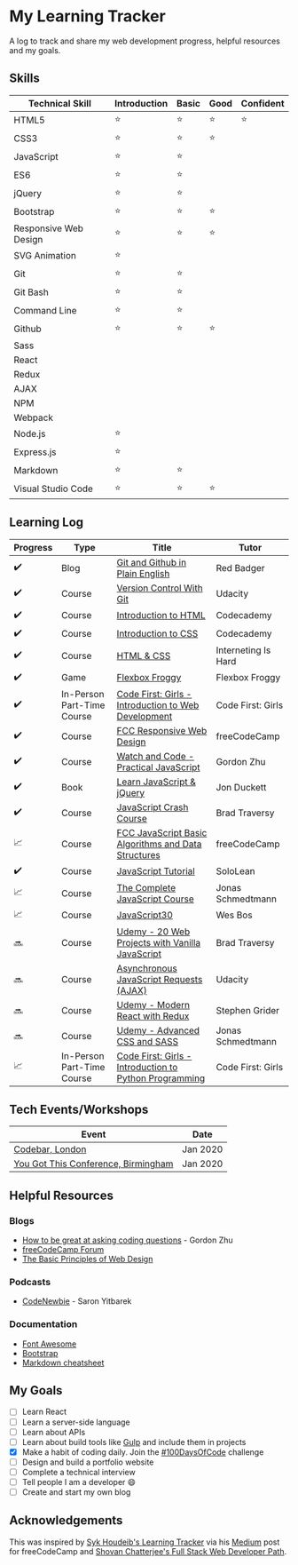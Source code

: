 # My Learning Tracker

A log to track and share my web development progress, helpful resources and my goals.

## Skills
| Technical Skill       | Introduction    | Basic  | Good   | Confident |
|-----------------------|-----------------| -------|--------|-----------|
| HTML5                 | :star:          | :star: | :star: | :star:    |
| CSS3                  | :star:          | :star: | :star: |    |
| JavaScript            | :star:          | :star: |        |           |
| ES6                   | :star:          | :star: |        |           |
| jQuery                | :star:          | :star: |        |           |
| Bootstrap             | :star:          | :star: | :star: |           |
| Responsive Web Design | :star:          | :star: | :star: |    |
| SVG Animation         | :star:          |  |        |    |
| Git                   | :star:          | :star: |        |    |
| Git Bash              | :star:          | :star: |        |    |
| Command Line          | :star:          | :star: |        |    |
| Github                | :star:          | :star: | :star: |    |
| Sass                  |   |
| React                 |   |
| Redux                 |   |
| AJAX                  |   |
| NPM                   |   |
| Webpack               |   |
| Node.js               | :star: |  |
| Express.js            | :star: |   |
| Markdown              | :star: | :star: |
| Visual Studio Code    | :star: | :star: | :star: |

## Learning Log
| Progress                   | Type    | Title                                            | Tutor         |
|----------------------------|---------| -------------------------------------------------|---------------|
| :heavy_check_mark:         | Blog    | [Git and Github in Plain English](https://blog.red-badger.com/2016/11/29/gitgithub-in-plain-english) | Red Badger |
| :heavy_check_mark:         | Course  | [Version Control With Git](https://www.udacity.com/course/version-control-with-git--ud123) | Udacity |
| :heavy_check_mark:         | Course  | [Introduction to HTML](https://www.codecademy.com/learn/learn-html) | Codecademy |
| :heavy_check_mark:         | Course  | [Introduction to CSS](https://www.codecademy.com/learn/learn-css)   | Codecademy |
| :heavy_check_mark:         | Course  | [HTML & CSS](https://internetingishard.com/)                        | Interneting Is Hard |
| :heavy_check_mark:         | Game    | [Flexbox Froggy](http://flexboxfroggy.com/)                         | Flexbox Froggy |
| :heavy_check_mark:         | In-Person Part-Time Course  | [Code First: Girls - Introduction to Web Development](https://www.codefirstgirls.org.uk/) | Code First: Girls |
| :heavy_check_mark:         | Course  | [FCC Responsive Web Design](https://www.freecodecamp.org/toowee)        | freeCodeCamp |
| :heavy_check_mark:         | Course  | [Watch and Code - Practical JavaScript](https://watchandcode.com/p/practical-javascript) | Gordon Zhu |
| :heavy_check_mark:         | Book    | [Learn JavaScript & jQuery](http://javascriptbook.com/)             | Jon Duckett |
| :heavy_check_mark:         | Course  | [JavaScript Crash Course](https://www.youtube.com/watch?v=hdI2bqOjy3c&t=2s) | Brad Traversy |
| :chart_with_upwards_trend: | Course  | [FCC JavaScript Basic Algorithms and Data Structures](https://www.freecodecamp.org/toowee) | freeCodeCamp |
| :heavy_check_mark: | Course  | [JavaScript Tutorial](https://www.sololearn.com/Course/JavaScript/) | SoloLean |
| :chart_with_upwards_trend: | Course  | [The Complete JavaScript Course](https://www.udemy.com/course/the-complete-javascript-course/) | Jonas Schmedtmann |
| :chart_with_upwards_trend: | Course  | [JavaScript30](https://javascript30.com/)                           | Wes Bos |
| :soon: | Course  | [Udemy - 20 Web Projects with Vanilla JavaScript](https://www.udemy.com/course/web-projects-with-vanilla-javascript/) | Brad Traversy |
| :soon: | Course  | [Asynchronous JavaScript Requests (AJAX)](https://www.udacity.com/course/asynchronous-javascript-requests--ud109) | Udacity |
| :soon: | Course  | [Udemy - Modern React with Redux](https://www.udemy.com/course/react-redux/) | Stephen Grider |
| :soon: | Course  | [Udemy - Advanced CSS and SASS](https://www.udemy.com/course/advanced-css-and-sass/) | Jonas Schmedtmann |
| :chart_with_upwards_trend: | In-Person Part-Time Course  | [Code First: Girls - Introduction to Python Programming](https://www.codefirstgirls.org.uk/)        | Code First: Girls |

## Tech Events/Workshops
| Event                                                                 | Date            |
|-----------------------------------------------------------------------|-----------------| 
| [Codebar, London](https://codebar.io/)                                | Jan 2020        | 
| [You Got This Conference, Birmingham](https://2020.yougotthis.io/)    | Jan 2020        |

## Helpful Resources
### Blogs
* [How to be great at asking coding questions](https://medium.com/@gordon_zhu/how-to-be-great-at-asking-questions-e37be04d0603) - Gordon Zhu
* [freeCodeCamp Forum](https://www.freecodecamp.org/forum/)
* [The Basic Principles of Web Design](https://www.freecodecamp.org/forum/t/the-basic-principles-of-web-design-introduction/316149)

### Podcasts
* [CodeNewbie](https://saron.io/) - Saron Yitbarek

### Documentation
* [Font Awesome](https://fontawesome.com/how-to-use/on-the-web/referencing-icons/basic-use)
* [Bootstrap](https://getbootstrap.com/docs/4.4/getting-started/introduction/)
* [Markdown cheatsheet](https://github.com/adam-p/markdown-here/wiki/Markdown-Cheatsheet)

## My Goals
* [ ] Learn React
* [ ] Learn a server-side language
* [ ] Learn about APIs
* [ ] Learn about build tools like [Gulp](https://gulpjs.com/) and include them in projects
* [x] Make a habit of coding daily. Join the [#100DaysOfCode](https://www.100daysofcode.com/) challenge 
* [ ] Design and build a portfolio website
* [ ] Complete a technical interview
* [ ] Tell people I am a developer :smile:
* [ ] Create and start my own blog

## Acknowledgements
This was inspired by [Syk Houdeib's Learning Tracker](https://github.com/Syknapse/My-Learning-Tracker) via his [Medium](https://www.freecodecamp.org/news/how-i-switched-careers-and-got-a-developer-job-in-10-months-a-true-story-b8895e855a8b/) post for freeCodeCamp and [Shovan Chatterjee's Full Stack Web Developer Path](https://github.com/adam-p/markdown-here/wiki/Markdown-Cheatsheet).
